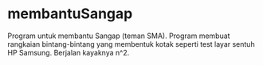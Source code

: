 # membantuSangap
Program untuk membantu Sangap (teman SMA).
Program membuat rangkaian bintang-bintang yang membentuk kotak seperti test layar sentuh HP Samsung.
Berjalan kayaknya n^2.
